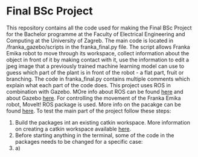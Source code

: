# Final BSc Project
This repository contains all the code used for making the Final BSc Project for the Bachelor programme at the Faculty of Electrical Engineering and Computing at the University of Zagreb.
The main code is located in /franka_gazebo/scripts in the franka_final.py file. The script allows Franka Emika robot to move through its workspace, collect information about the object in front of it by making contact with it, use the information to edit a jpeg image that a previously trained machine learning model can use to guess which part of the plant is in front of the robot - a flat part, fruit or branching.
The code in franka_final.py contains multiple comments which explain what each part of the code does.
This project uses ROS in combination with Gazebo. MOre info about ROS can be found [here](https://www.ros.org/) and about Gazebo [here](http://gazebosim.org/).
For controlling the movement of the Franka Emika robot, MoveIt! ROS package is used. More info on the pacakge can be found [here](https://moveit.ros.org/).
To test the main part of the project follow these steps:
1. Build the packages int an existing catkin workspace. More information on creating a catkin workspace available [here](http://wiki.ros.org/catkin/Tutorials/create_a_workspace).
2. Before starting anything in the terminal, some of the code in the packages needs to be changed for a specific case:
2. a) 
